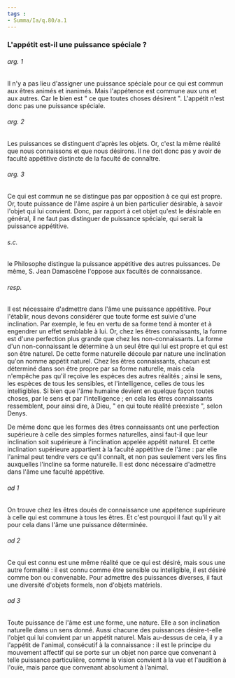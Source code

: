 ```yaml
---
tags : 
- Summa/Ia/q.80/a.1
---
```


### L'appétit est-il une puissance spéciale ?



###### arg. 1
Il n'y a pas lieu d'assigner une puissance spéciale pour ce qui est commun aux êtres animés et inanimés. Mais l'appétence est commune aux uns et aux autres. Car le bien est " ce que toutes choses désirent ". L'appétit n'est donc pas une puissance spéciale. 

###### arg. 2
Les puissances se distinguent d'après les objets. Or, c'est la même réalité que nous connaissons et que nous désirons. Il ne doit donc pas y avoir de faculté appétitive distincte de la faculté de connaître. 

###### arg. 3
Ce qui est commun ne se distingue pas par opposition à ce qui est propre. Or, toute puissance de l'âme aspire à un bien particulier désirable, à savoir l'objet qui lui convient. Donc, par rapport à cet objet qu'est le désirable en général, il ne faut pas distinguer de puissance spéciale, qui serait la puissance appétitive. 

###### s.c.
le Philosophe distingue la puissance appétitive des autres puissances. De même, S. Jean Damascène l'oppose aux facultés de connaissance. 

###### resp.
Il est nécessaire d'admettre dans l'âme une puissance appétitive. Pour l'établir, nous devons considérer que toute forme est suivie d'une inclination. Par exemple, le feu en vertu de sa forme tend à monter et à engendrer un effet semblable à lui. Or, chez les êtres connaissants, la forme est d'une perfection plus grande que chez les non-connaissants. La forme d'un non-connaissant le détermine à un seul être qui lui est propre et qui est son être naturel. De cette forme naturelle découle par nature une inclination qu'on nomme appétit naturel. Chez les êtres connaissants, chacun est déterminé dans son être propre par sa forme naturelle, mais cela n'empêche pas qu'il reçoive les espèces des autres réalités ; ainsi le sens, les espèces de tous les sensibles, et l'intelligence, celles de tous les intelligibles. Si bien que l'âme humaine devient en quelque façon toutes choses, par le sens et par l'intelligence ; en cela les êtres connaissants ressemblent, pour ainsi dire, à Dieu, " en qui toute réalité préexiste ", selon Denys. 

De même donc que les formes des êtres connaissants ont une perfection supérieure à celle des simples formes naturelles, ainsi faut-il que leur inclination soit supérieure à l'inclination appelée appétit naturel. Et cette inclination supérieure appartient à la faculté appétitive de l'âme : par elle l'animal peut tendre vers ce qu'il connaît, et non pas seulement vers les fins auxquelles l'incline sa forme naturelle. Il est donc nécessaire d'admettre dans l'âme une faculté appétitive. 

###### ad 1
On trouve chez les êtres doués de connaissance une appétence supérieure à celle qui est commune à tous les êtres. Et c'est pourquoi il faut qu'il y ait pour cela dans l'âme une puissance déterminée. 

###### ad 2
Ce qui est connu est une même réalité que ce qui est désiré, mais sous une autre formalité : il est connu comme être sensible ou intelligible, il est désiré comme bon ou convenable. Pour admettre des puissances diverses, il faut une diversité d'objets formels, non d'objets matériels. 

###### ad 3
Toute puissance de l'âme est une forme, une nature. Elle a son inclination naturelle dans un sens donné. Aussi chacune des puissances désire-t-elle l'objet qui lui convient par un appétit naturel. Mais au-dessus de cela, il y a l'appétit de l'animal, consécutif à la connaissance : il est le principe du mouvement affectif qui se porte sur un objet non parce que convenant à telle puissance particulière, comme la vision convient à la vue et l'audition à l'ouïe, mais parce que convenant absolument à l’animal. 

